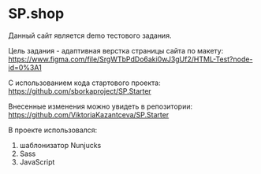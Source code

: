 # SP.shop

Данный сайт является demo тестового задания.

Цель задания - адаптивная верстка страницы сайта по макету:
https://www.figma.com/file/SrgWTbPdDo6aki0wJ3gUf2/HTML-Test?node-id=0%3A1

C использованием кода стартового проекта:
https://github.com/sborkaproject/SP.Starter

Внесенные изменения можно увидеть в репозитории:
https://github.com/ViktoriaKazantceva/SP.Starter

В проекте использовался: 

1) шаблонизатор Nunjucks
2) Sass
3) JavaScript
